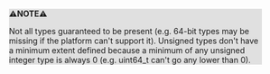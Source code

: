 <div style="margin:2em; background-color: #e0e0e0;">

<strong>⚠️NOTE️️️⚠️</strong>

Not all types guaranteed to be present (e.g. 64-bit types may be missing if the platform can't support it). Unsigned types don't have a minimum extent defined because a minimum of any unsigned integer type is always 0 (e.g. uint64_t can't go any lower than 0).
</div>

